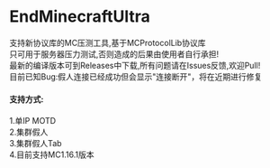# EndMinecraftUltra
支持新协议库的MC压测工具,基于MCProtocolLib协议库<br>
只可用于服务器压力测试,否则造成的后果由使用者自行承担!<br>
最新的编译版本可到Releases中下载,所有问题请在Issues反馈,欢迎Pull!<br>
目前已知Bug:假人连接已经成功但会显示"连接断开"，将在近期进行修复

#### 支持方式: ####
1.单IP MOTD<br>
2.集群假人<br>
3.集群假人Tab<br>
4.目前支持MC1.16.1版本
